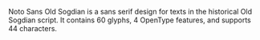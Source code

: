 Noto Sans Old Sogdian is a sans serif design for texts in the historical Old Sogdian script. It contains 60 glyphs, 4 OpenType features, and supports 44 characters.